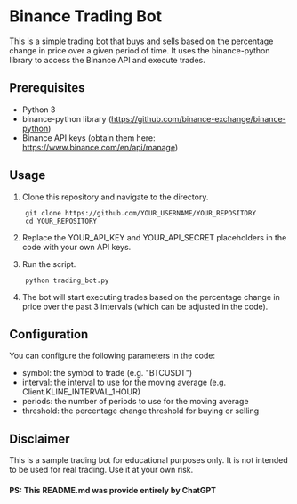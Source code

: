 # Binance Trading Bot

This is a simple trading bot that buys and sells based on the percentage change in price over a given period of time. It uses the binance-python library to access the Binance API and execute trades.

## Prerequisites

- Python 3
- binance-python library (https://github.com/binance-exchange/binance-python)
- Binance API keys (obtain them here: https://www.binance.com/en/api/manage)

## Usage

1. Clone this repository and navigate to the directory.

```
    git clone https://github.com/YOUR_USERNAME/YOUR_REPOSITORY
    cd YOUR_REPOSITORY
```

2. Replace the YOUR_API_KEY and YOUR_API_SECRET placeholders in the code with your own API keys.

3. Run the script.
```
    python trading_bot.py
```

4. The bot will start executing trades based on the percentage change in price over the past 3 intervals (which can be adjusted in the code).

## Configuration

You can configure the following parameters in the code:

- symbol: the symbol to trade (e.g. "BTCUSDT")
- interval: the interval to use for the moving average (e.g. Client.KLINE_INTERVAL_1HOUR)
- periods: the number of periods to use for the moving average
- threshold: the percentage change threshold for buying or selling

## Disclaimer

This is a sample trading bot for educational purposes only. It is not intended to be used for real trading. Use it at your own risk.

#### PS: This README.md was provide entirely by ChatGPT